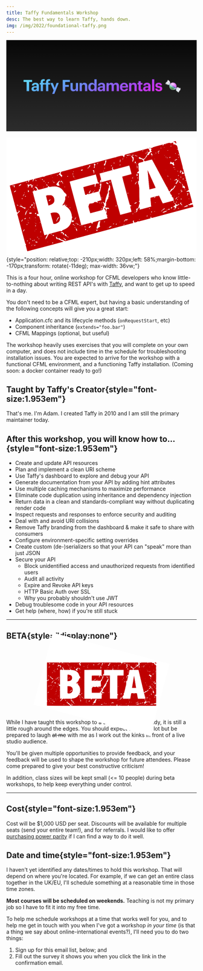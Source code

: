 ```yaml
---
title: Taffy Fundamentals Workshop
desc: The best way to learn Taffy, hands down.
img: /img/2022/foundational-taffy.png
---
```


![Taffy Fundamentals](/img/2022/taffy-fundamentals.png)

![BETA](/img/2022/beta.png){style="position: relative;top: -210px;width: 320px;left: 58%;margin-bottom: -170px;transform: rotate(-11deg); max-width: 36vw;"}

This is a four hour, online workshop for CFML developers who know little-to-nothing about writing REST API's with [Taffy](https://taffy.io), and want to get up to speed in a day.

You don't need to be a CFML expert, but having a basic understanding of the following concepts will give you a great start:

- Application.cfc and its lifecycle methods (`onRequestStart`, etc)
- Component inheritance (`extends="foo.bar"`)
- CFML Mappings (optional, but useful)

The workshop heavily uses exercises that you will complete on your own computer, and does not include time in the schedule for troubleshooting installation issues. You are expected to arrive for the workshop with a functional CFML environment, and a functioning Taffy installation. (Coming soon: a docker container ready to go!)

## Taught by Taffy's Creator{style="font-size:1.953em"}

That's me. I'm Adam. I created Taffy in 2010 and I am still the primary maintainer today.

## After this workshop, you will know how to...{style="font-size:1.953em"}

- Create and update API resources
- Plan and implement a clean URI scheme
- Use Taffy's dashboard to explore and debug your API
- Generate documentation from your API by adding hint attributes
- Use multiple caching mechanisms to maximize performance
- Eliminate code duplication using inheritance and dependency injection
- Return data in a clean and standards-compliant way without duplicating render code
- Inspect requests and responses to enforce security and auditing
- Deal with and avoid URI collisions
- Remove Taffy branding from the dashboard & make it safe to share with consumers
- Configure environment-specific setting overrides
- Create custom (de-)serializers so that your API can "speak" more than just JSON
- Secure your API
  - Block unidentified access and unauthorized requests from identified users
  - Audit all activity
  - Expire and Revoke API keys
  - HTTP Basic Auth over SSL
  - Why you probably shouldn't use JWT
- Debug troublesome code in your API resources
- Get help (where, how) if you're still stuck

---

## BETA{style="display:none"}

<p style="text-align:center"><img alt="BETA" src="/img/2022/beta.png" style="width: 320px;transform: rotate(15deg);margin-bottom: -24px;" /></p>

While I have taught this workshop to a small audience already, it is still a little rough around the edges. You should expect to learn a lot but be prepared to laugh ~~at me~~ with me as I work out the kinks in front of a live studio audience.

You'll be given multiple opportunities to provide feedback, and your feedback will be used to shape the workshop for future attendees. Please come prepared to give your best constructive criticism!

In addition, class sizes will be kept small (<= 10 people) during beta workshops, to help keep everything under control.

---

## Cost{style="font-size:1.953em"}

Cost will be $1,000 USD per seat. Discounts will be available for multiple seats (send your entire team!), and for referrals. I would like to offer [purchasing power parity](https://en.wikipedia.org/wiki/Purchasing_power_parity) if I can find a way to do it well.

## Date and time{style="font-size:1.953em"}

I haven't yet identified any dates/times to hold this workshop. That will depend on where you're located. For example, if we can get an entire class together in the UK/EU, I'll schedule something at a reasonable time in those time zones.

**Most courses will be scheduled on weekends.** Teaching is not my primary job so I have to fit it into my free time.

To help me schedule workshops at a time that works well for you, and to help me get in touch with you when I've got a workshop _in your time_ (is that a thing we say about online-international events?), I'll need you to do two things:

1. Sign up for this email list, below; and
2. Fill out the survey it shows you when you click the link in the confirmation email.

<script async data-uid="1b5ba20616" src="https://adam-tuttle.ck.page/1b5ba20616/index.js"></script>
